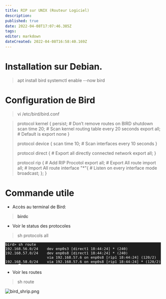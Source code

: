 ```yaml
---
title: RIP sur UNIX (Routeur Logiciel)
description: 
published: true
date: 2022-04-08T17:07:46.385Z
tags: 
editor: markdown
dateCreated: 2022-04-08T16:58:40.169Z
---
```


# Installation sur Debian.
> apt install bird
> systemctl enable --now bird

# Configuration de Bird
> vi /etc/bird/bird.conf

> protocol kernel {
persist;                # Don’t remove routes on BIRD shutdown
scan time 20;           # Scan kernel routing table every 20 seconds
export all;             # Default is export none
}
> 
>protocol device {
scan time 10;           # Scan interfaces every 10 seconds
}
>
>protocol direct {				# Export all directly connected network
export all;
}
> 
>protocol rip { 		# Add RIP Procotol
export all;				# Export All route
import all;				# Import All route
interface "*"{		# Listen on every interface
	mode broadcast;
};
}

# Commande utile
- Accès au terminal de Bird: 
>	**birdc**
- Voir le status des protocoles
> sh protocols all

![bird_shroute.png](/linux/rip-bird/bird_shroute.png)
- Voir les routes
> sh route

![bird_shrip.png](/linux/rip-bird/bird_shrip.png)